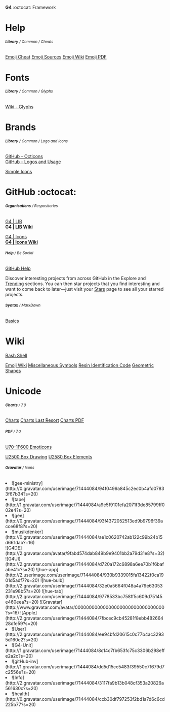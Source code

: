 __G4__ :octocat: Framework  

# Help  
###### <sub>**Library** / Common / Cheats</sub>
  
[Emoji Cheat](http://www.emoji-cheat-sheet.com ) 
[Emoji Sources](http://www.unicode.org/Public/UCD/latest/ucd/EmojiSources.txt ) 
[Emoji Wiki](https://en.wikipedia.org/wiki/Emoji ) 
[Emoji PDF](http://www.unicode.org/charts/PDF/Unicode-7.0/U70-1F600.pdf )
  
  
# Fonts
###### <sub>**Library** / Common / Glyphs</sub>
  
[Wiki - Glyphs](https://m.mediawiki.org/wiki/Design/Wikifont)  
  
  
# Brands  
###### <sub>**Library** / Common / Logo and Icons</sub>
  
[GitHub - Octicons](https://octicons.github.com)  
[GitHub - Logos and Usage](https://github.com/logos)  
  
[Simple Icons](http://simpleicons.org)  
  
  
# GitHub :octocat:  
###### <sub>**Organisations** / Respositories</sub>
  
[G4 | LIB](http://manuelgotzen.github.io/G4-libs/)  
**[G4 | LIB Wiki](http://manuelgotzen.github.io/G4-libs/wiki)**  
  
[G4 | Icons](http://manuelgotzen.github.io/G4-Icons/)  
**[G4 | Icons Wiki](http://manuelgotzen.github.io/G4-Icons/wiki)**  
  
  
###### <sub>**Help** / Be Social</sub>
  
[GitHub Help](http://help.github.com "GitHub")  
  
Discover interesting projects from across GitHub in the Explore and [Trending](https://github.com/trending) sections. You can then star projects that you find interesting and want to come back to later—just visit your [Stars](https://github.com/stars) page to see all your starred projects.
  
  
###### <sub>**Syntax** / MarkDown</sub>
  
[Basics](http://daringfireball.net/projects/markdown/basics/)  
  

# Wiki

[Bash Shell](https://de.wikipedia.org/wiki/Bash_(Shell) ) 
  
[Emoji Wiki](https://en.wikipedia.org/wiki/Emoji ) 
[Miscellaneous Symbols](https://en.wikipedia.org/wiki/Miscellaneous_Symbols )
[Resin Identification Code](https://en.wikipedia.org/wiki/Resin_identification_code )
[Geometric Shapes](https://en.wikipedia.org/wiki/Geometric_Shapes )
  

# Unicode
###### <sub>**Charts** / 7.0</sub>
  

[Charts](http://www.unicode.org/charts/ ) 
[Charts Last Resort](http://www.unicode.org/charts/lastresort.html ) 
[Charts PDF](http://www.unicode.org/charts/PDF/Unicode-7.0/ ) 
  
  
###### <sub>**PDF** / 7.0</sub>
  
[U70-1F600 Emoticons](http://www.unicode.org/charts/PDF/Unicode-7.0/U70-1F600.pdf ) 
  
[U2500 Box Drawing](http://www.unicode.org/charts/PDF/U2500.pdf ) 
[U2580 Box Elements](http://www.unicode.org/charts/PDF/U2580.pdf ) 
  
  
###### <sub>**Gravatar** / Icons</sub>
  
  
[](<ul class=icons-list>  )
<li> ![gee-ministry](http://0.gravatar.com/userimage/71444084/94f0499a845c2ec0b4afd07833f67b34?s=20)</li>  
<li> ![tape](http://1.gravatar.com/userimage/71444084/a9e5f9101efa2071f3de85799ff002e4?s=20)</li>  
<li> ![gee](http://0.gravatar.com/userimage/71444084/93f4372052513ed9b9796f39acce68f8?s=20)</li>  
<li>![musikdenker](http://0.gravatar.com/userimage/71444084/ae1c0620742ab122c99b24b15d661dab?=16)</li>  
![G4DE](http://2.gravatar.com/avatar/9fabd574dab849b9e9401bb2a79d31e8?s=32)  
![G4UI](http://2.gravatar.com/userimage/71444084/d720a172c6898a6ee70b1f6bafabe41c?s=20)  
![hue-app](http://2.userimage.com/userimage/71444084/930b9339015fa13422f0ca1901d5adf7?s=20)  
![hue-bulb](http://2.gravatar.com/userimage/71444084/32e0a5664f048a4a79e63053231e98b5?s=20)  
![hue-tab](http://2.gravatar.com/userimage/71444084/9778533bc758ff5c609d75145e460eea?s=20)  
![Gravatar](http://www.gravatar.com/avatar/00000000000000000000000000000000?s=16)  
![Apple](http://2.gravatar.com/userimage/71444084/7fbcec9cb45281f8ebb48266428dfe59?s=20)  
<li> ![User](http://2.gravatar.com/userimage/71444084/ee94bfd20615c0c77b4ac32935d160e2?s=20)</li>  
<li> ![G4-Unit](http://1.gravatar.com/userimage/71444084/8c14c7fb653fc75c3306b298effe2a2c?s=20)</li>  
<li> ![gitHub-inv](http://1.gravatar.com/userimage/71444084/dd5d15ce5483f39550c7f679d7c2556e?s=20)</li>  
<li> ![Info](http://2.gravatar.com/userimage/71444084/3117fa9b13b048cf353a20826a561630c?s=20)</li>  
<li> ![health](http://0.gravatar.com/userimage/71444084/ccb30df797253f2bd1a7d6c6cd225b77?s=20)</li>  
</ul>



[]( _______________________________________________________________________________  )
